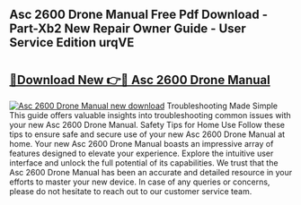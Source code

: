 ## Asc 2600 Drone Manual Free Pdf Download - Part-Xb2 New Repair Owner Guide - User Service Edition urqVE

# <h2><a href="http://bc30077.oget.top/?id=Asc+2600+Drone+Manual">🔗Download New 👉🔴 Asc 2600 Drone Manual</a></h2>

[![Asc 2600 Drone Manual new download](https://i.imgur.com/5g1atiW.png)](http://bc30077.oget.top/?id=Asc+2600+Drone+Manual)
Troubleshooting Made Simple This guide offers valuable insights into troubleshooting common issues with your new Asc 2600 Drone Manual. Safety Tips for Home Use Follow these tips to ensure safe and secure use of your new Asc 2600 Drone Manual at home. Your new Asc 2600 Drone Manual boasts an impressive array of features designed to elevate your experience. Explore the intuitive user interface and unlock the full potential of its capabilities. We trust that the Asc 2600 Drone Manual has been an accurate and detailed resource in your efforts to master your new device. In case of any queries or concerns, please do not hesitate to reach out to our customer service team.

